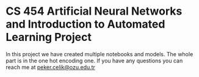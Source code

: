 # CS 454 Artificial Neural Networks and Introduction to Automated Learning Project
In this project we have created multiple notebooks and models. The whole part is in the one hot encoding one. If you have any questions you can reach me at peker.celik@ozu.edu.tr

